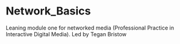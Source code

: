 # Network_Basics
Leaning module one for networked media (Professional Practice in Interactive Digital Media).
Led by Tegan Bristow
